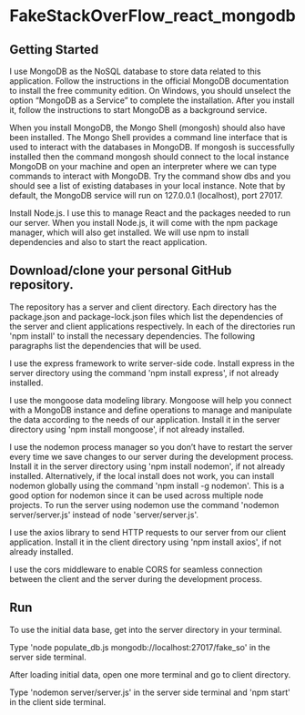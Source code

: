 # FakeStackOverFlow_react_mongodb

## Getting Started
I use MongoDB as the NoSQL database to store data related to this application. Follow
the instructions in the official MongoDB documentation to install the free community edition.
On Windows, you should unselect the option “MongoDB as a Service” to complete the
installation. After you install it, follow the instructions to start MongoDB as a background
service.

When you install MongoDB, the Mongo Shell (mongosh) should also have been installed.
The Mongo Shell provides a command line interface that is used to interact with the databases in MongoDB. 
If mongosh is successfully installed then the command mongosh should connect to the local instance MongoDB on your machine 
and open an interpreter where we can type commands to interact with MongoDB. Try the command
show dbs and you should see a list of existing databases in your local instance. Note that by
default, the MongoDB service will run on 127.0.0.1 (localhost), port 27017.

Install Node.js. I use this to manage React and the packages needed to run our server.
When you install Node.js, it will come with the npm package manager, which will also get
installed. We will use npm to install dependencies and also to start the react application.

## Download/clone your personal GitHub repository.
The repository has a server and client directory. 
Each directory has the package.json and package-lock.json files which list
the dependencies of the server and client applications respectively. 
In each of the directories run 'npm install' to install the necessary dependencies. 
The following paragraphs list the dependencies that will be used.

I use the express framework to write server-side code. Install express in the server
directory using the command 'npm install express', if not already installed. 

I use the mongoose data modeling library. Mongoose will help you connect with a
MongoDB instance and define operations to manage and manipulate the data according to the
needs of our application. Install it in the server directory using 'npm install mongoose', if
not already installed.

I use the nodemon process manager so you don’t have to restart the server every time we
save changes to our server during the development process. Install it in the server directory using
'npm install nodemon', if not already installed. Alternatively, if the local install does not
work, you can install nodemon globally using the command 'npm install -g nodemon'.
This is a good option for nodemon since it can be used across multiple node projects. To run the
server using nodemon use the command 'nodemon server/server.js' instead of
node 'server/server.js'.

I use the axios library to send HTTP requests to our server from our client application.
Install it in the client directory using 'npm install axios', if not already installed.

I use the cors middleware to enable CORS for seamless connection between the client
and the server during the development process.

## Run
To use the initial data base, get into the server directory in your terminal.

Type 'node populate_db.js mongodb://localhost:27017/fake_so' in the server side terminal.

After loading initial data, open one more terminal and go to client directory.

Type 'nodemon server/server.js' in the server side terminal and 'npm start' in the client side terminal.
